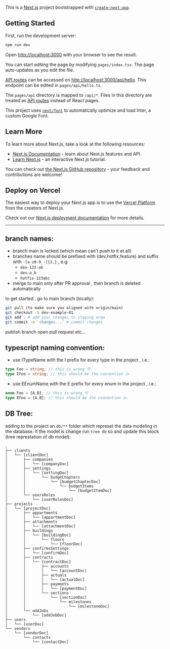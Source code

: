 This is a [Next.js](https://nextjs.org/) project bootstrapped with [`create-next-app`](https://github.com/vercel/next.js/tree/canary/packages/create-next-app).

## Getting Started

First, run the development server:

```bash
npm run dev
```

Open [http://localhost:3000](http://localhost:3000) with your browser to see the result.

You can start editing the page by modifying `pages/index.tsx`. The page auto-updates as you edit the file.

[API routes](https://nextjs.org/docs/api-routes/introduction) can be accessed on [http://localhost:3000/api/hello](http://localhost:3000/api/hello). This endpoint can be edited in `pages/api/hello.ts`.

The `pages/api` directory is mapped to `/api/*`. Files in this directory are treated as [API routes](https://nextjs.org/docs/api-routes/introduction) instead of React pages.

This project uses [`next/font`](https://nextjs.org/docs/basic-features/font-optimization) to automatically optimize and load Inter, a custom Google Font.

## Learn More

To learn more about Next.js, take a look at the following resources:

- [Next.js Documentation](https://nextjs.org/docs) - learn about Next.js features and API.
- [Learn Next.js](https://nextjs.org/learn) - an interactive Next.js tutorial.

You can check out [the Next.js GitHub repository](https://github.com/vercel/next.js/) - your feedback and contributions are welcome!

## Deploy on Vercel

The easiest way to deploy your Next.js app is to use the [Vercel Platform](https://vercel.com/new?utm_medium=default-template&filter=next.js&utm_source=create-next-app&utm_campaign=create-next-app-readme) from the creators of Next.js.

Check out our [Next.js deployment documentation](https://nextjs.org/docs/deployment) for more details.

---

## branch names:

- branch main is locked (which mean can’t push to it at all)
- branches name should be prefixed with (dev,hotfix,feature) and suffix with `-[a-z0-9_-]{3,}` , e.g:
  - `dev-123-ab`
  - `dev-a_b`
  - `hotfix-123abc`
- merge to main only after PR approval , then branch is deleted automatically

to get started , go to main branch (locally):

```bash
git pull (to make sure you aligned with origin/main)
git checkout -b dev-example-01
git add . # add your changes to staging area
git commit -m 'changes...' # commit changes
```

publish branch
open pull request
etc…

## typescript naming convention:

- use ITypeName with the I prefix for every type in the project , i.e.:

```ts
type Foo = string; // this is wrong 👎
type IFoo = string; // this should be the convention 👍
```

- use EEnumName with the E prefix for every enum in the project , i.e.:

```ts
enum Foo = {A,B}; // this is wrong 👎
type EFoo = {A,B}; // this should be the convention 👍
```

## DB Tree:

adding to the project an `db/**` folder which represet the data modeling in the database.
if the model is change run `tree db` so and update this block (tree represtation of db model):

```
.
├── clients
│   └── [clientDoc]
│       ├── companies
│       │   └── [companyDoc]
│       ├── settings
│       │   └── [settingDoc]
│       │       └── budgeChapters
│       │           └── [budgetChapterDoc]
│       │               └── budgetItems
│       │                   └── [budgetItemDoc]
│       └── usersRoles
│           └── [userRolesDoc]
├── projects
│   └── [projectDoc]
│       ├── appartments
│       │   └── [appartmentDoc]
│       ├── attachments
│       │   └── [attachmentDoc]
│       ├── buildings
│       │   └── [buildingDoc]
│       │       └── floors
│       │           └── [floorDoc]
│       ├── confirmsSettings
│       │   └── [confirmDoc]
│       ├── contracts
│       │   └── [contractDoc]
│       │       ├── accounts
│       │       │   └── [accountDoc]
│       │       ├── actuals
│       │       │   └── [actualDoc]
│       │       ├── payments
│       │       │   └── [paymentDoc]
│       │       └── sections
│       │           └── [sectionDoc]
│       │               └── milestones
│       │                   └── [milestoneDoc]
│       └── oddJobs
│           └── [oddJobDoc]
├── users
│   └── [userDoc]
└── vendors
    └── [vendorDoc]
        └── contacts
            └── [contactDoc]
```
